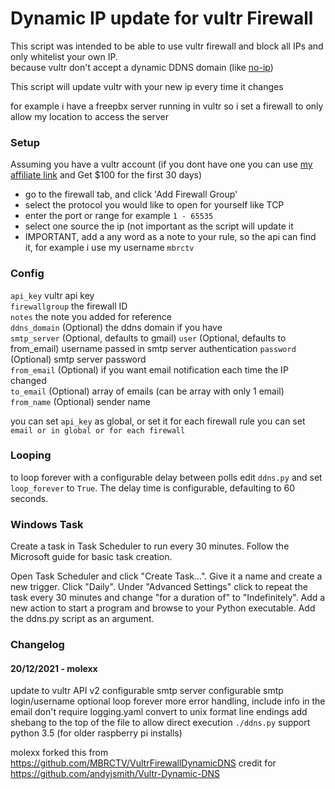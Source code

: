 # Dynamic IP update for vultr Firewall


This script was intended to be able to use vultr firewall and block all IPs and only whitelist your own IP. \
because vultr don't accept a dynamic DDNS domain (like [no-ip](https://www.noip.com/))

This script will update vultr with your new ip every time it changes

for example i have a freepbx server running in vultr so i set a firewall to only allow my location to access the server

### Setup

Assuming you have a vultr account (if you dont have one you can use [my affiliate link](https://www.vultr.com/?ref=8519411-6G) and Get $100 for the first 30 days)

* go to the firewall tab, and click 'Add Firewall Group'
* select the protocol you would like to open for yourself like TCP 
* enter the port or range for example `1 - 65535`	
* select one source the ip (not important as the script will update it 
* IMPORTANT, add a any word as a note to your rule, so the api can find it, for example i use my username `mbrctv`


### Config

`api_key` vultr api key \
`firewallgroup` the firewall ID \
`notes` the note you added for reference \
`ddns_domain` (Optional) the ddns domain if you have \
`smtp_server` (Optional, defaults to gmail)
`user`       (Optional, defaults to from_email) username passed in smtp server authentication
`password` (Optional) smtp server password \
`from_email` (Optional) if you want email notification each time the IP changed \
`to_email` (Optional) array of emails (can be array with only 1 email) \
`from_name` (Optional) sender name

you can set `api_key` as global, or set it for each firewall rule
you can set `email or in global or for each firewall`


### Looping
to loop forever with a configurable delay between polls edit `ddns.py` and set `loop_forever` to `True`. The delay time is configurable,
defaulting to 60 seconds.


### Windows Task
Create a task in Task Scheduler to run every 30 minutes. Follow the Microsoft guide for basic task creation.

Open Task Scheduler and click "Create Task...".
Give it a name and create a new trigger.
Click "Daily". Under "Advanced Settings" click to repeat the task every 30 minutes and change "for a duration of" to "Indefinitely".
Add a new action to start a program and browse to your Python executable. Add the ddns.py script as an argument.



### Changelog

#### 20/12/2021 - molexx
update to vultr API v2
configurable smtp server
configurable smtp login/username
optional loop forever
more error handling, include info in the email
don't require logging.yaml
convert to unix format line endings
add shebang to the top of the file to allow direct execution `./ddns.py`
support python 3.5 (for older raspberry pi installs)



molexx forked this from https://github.com/MBRCTV/VultrFirewallDynamicDNS
credit for https://github.com/andyjsmith/Vultr-Dynamic-DNS
